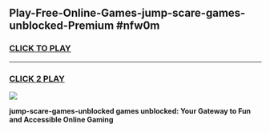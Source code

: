 
## Play-Free-Online-Games-jump-scare-games-unblocked-Premium #nfw0m
<h3>
<a href="https://premium.freeplayer.one?title=jump-scare-games-unblocked&ref=8M">CLICK TO PLAY</a></h3>
<hr>

<h3>
<a href="https://premium.freeplayer.one?title=jump-scare-games-unblocked&ref=8M">CLICK 2 PLAY</a>
  
</h3>

<a href="https://premium.freeplayer.one?title=jump-scare-games-unblocked&ref=8M"><img src="https://clearcache.store/games.png"></a>


**jump-scare-games-unblocked games unblocked: Your Gateway to Fun and Accessible Online Gaming**
